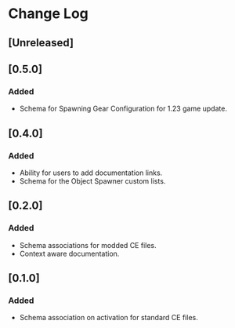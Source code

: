 # Change Log

## [Unreleased]

## [0.5.0]

### Added

- Schema for Spawning Gear Configuration for 1.23 game update.

## [0.4.0]

### Added

- Ability for users to add documentation links.
- Schema for the Object Spawner custom lists.

## [0.2.0]

### Added

- Schema associations for modded CE files.
- Context aware documentation.

## [0.1.0]

### Added 

- Schema association on activation for standard CE files.